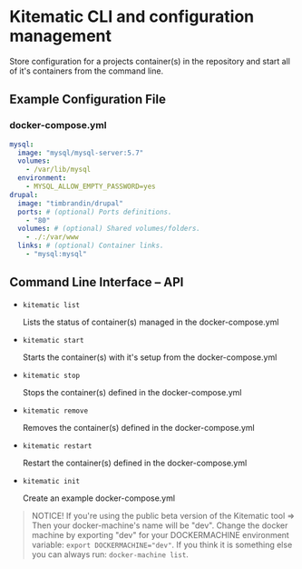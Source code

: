 # Kitematic CLI and configuration management

Store configuration for a projects container(s) in the repository and start all of it's containers from the command line.

## Example Configuration File

### docker-compose.yml
```yaml
mysql:
  image: "mysql/mysql-server:5.7"
  volumes:
    - /var/lib/mysql
  environment:
    - MYSQL_ALLOW_EMPTY_PASSWORD=yes
drupal:
  image: "timbrandin/drupal"
  ports: # (optional) Ports definitions.
    - "80"
  volumes: # (optional) Shared volumes/folders.
    - ./:/var/www
  links: # (optional) Container links.
    - "mysql:mysql"
```

## Command Line Interface – API

* `kitematic list`

  Lists the status of container(s) managed in the docker-compose.yml

* `kitematic start`

  Starts the container(s) with it's setup from the docker-compose.yml

* `kitematic stop`

  Stops the container(s) defined in the docker-compose.yml

* `kitematic remove`

  Removes the container(s) defined in the docker-compose.yml

* `kitematic restart`

  Restart the container(s) defined in the docker-compose.yml

* `kitematic init`

  Create an example docker-compose.yml

> NOTICE! If you're using the public beta version of the Kitematic tool => Then your docker-machine's name will be "dev". Change the docker machine by exporting "dev" for your DOCKERMACHINE environment variable: `export DOCKERMACHINE="dev"`. If you think it is something else you can always run: `docker-machine list`.
